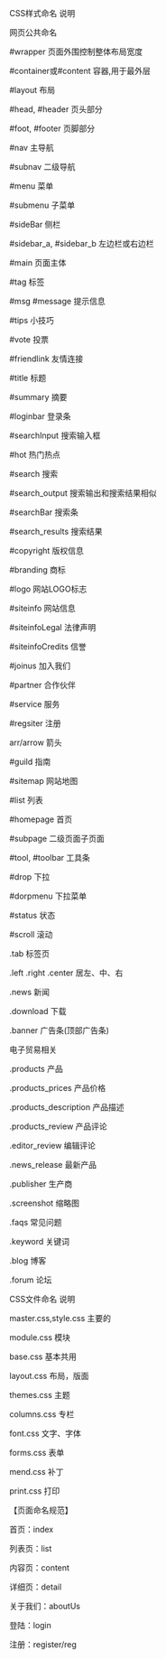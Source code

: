 CSS样式命名 说明

网页公共命名

#wrapper 页面外围控制整体布局宽度

#container或#content 容器,用于最外层

#layout 布局

#head, #header 页头部分

#foot, #footer 页脚部分

#nav 主导航

#subnav 二级导航

#menu 菜单

#submenu 子菜单

#sideBar 侧栏

#sidebar_a, #sidebar_b 左边栏或右边栏

#main 页面主体

#tag 标签

#msg #message 提示信息

#tips 小技巧

#vote 投票

#friendlink 友情连接

#title 标题

#summary 摘要

#loginbar 登录条

#searchInput 搜索输入框

#hot 热门热点

#search 搜索

#search_output 搜索输出和搜索结果相似

#searchBar 搜索条

#search_results 搜索结果

#copyright 版权信息

#branding 商标

#logo 网站LOGO标志

#siteinfo 网站信息

#siteinfoLegal 法律声明

#siteinfoCredits 信誉

#joinus 加入我们

#partner 合作伙伴

#service 服务

#regsiter 注册

arr/arrow 箭头

#guild 指南

#sitemap 网站地图

#list 列表

#homepage 首页

#subpage 二级页面子页面

#tool, #toolbar 工具条

#drop 下拉

#dorpmenu 下拉菜单

#status 状态

#scroll 滚动

.tab 标签页

.left .right .center 居左、中、右

.news 新闻

.download 下载

.banner 广告条(顶部广告条)

电子贸易相关

.products 产品

.products_prices 产品价格

.products_description 产品描述

.products_review 产品评论

.editor_review 编辑评论

.news_release 最新产品

.publisher 生产商

.screenshot 缩略图

.faqs 常见问题

.keyword 关键词

.blog 博客

.forum 论坛

CSS文件命名 说明

master.css,style.css 主要的

module.css 模块

base.css 基本共用

layout.css 布局，版面

themes.css 主题

columns.css 专栏

font.css 文字、字体

forms.css 表单

mend.css 补丁

print.css 打印

【页面命名规范】

首页：index

列表页：list

内容页：content

详细页：detail

关于我们：aboutUs

登陆：login

注册：register/reg